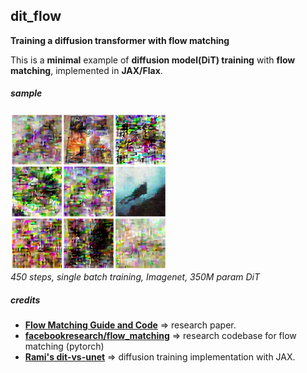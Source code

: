## dit_flow
**Training a diffusion transformer with flow matching**

This is a **minimal** example of **diffusion model(DiT) training** with **flow matching**, 
implemented in **JAX/Flax**.

##### sample

<img src="assets/step_450_singlebatch.png" alt="drawing" width="250"/> \
*450 steps, single batch training, Imagenet, 350M param DiT*

##### credits
* [**Flow Matching Guide and Code**](https://arxiv.org/abs/2412.06264) => research paper.
* [**facebookresearch/flow_matching**](https://github.com/facebookresearch/flow_matching) => research codebase for flow matching (pytorch)
* [**Rami's dit-vs-unet**](https://github.com/SonicCodes/dit-vs-unet) => diffusion training implementation with JAX.